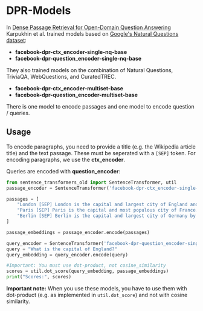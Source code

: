 # DPR-Models
In [Dense Passage Retrieval  for Open-Domain Question Answering](https://arxiv.org/abs/2004.04906)  Karpukhin et al. trained models based on [Google's Natural Questions dataset](https://ai.google.com/research/NaturalQuestions):
- **facebook-dpr-ctx_encoder-single-nq-base** 
- **facebook-dpr-question_encoder-single-nq-base**

They also trained models on the combination of Natural Questions, TriviaQA, WebQuestions, and CuratedTREC.
- **facebook-dpr-ctx_encoder-multiset-base** 
- **facebook-dpr-question_encoder-multiset-base**


There is one model to encode passages and one model to encode question / queries.

## Usage

To encode paragraphs, you need to provide a title (e.g. the Wikipedia article title) and the text passage. These must be seperated with a `[SEP]` token.  For encoding paragraphs, we use the **ctx_encoder**.

Queries are encoded with **question_encoder**:
```python
from sentence_transformers_old import SentenceTransformer, util
passage_encoder = SentenceTransformer('facebook-dpr-ctx_encoder-single-nq-base')

passages = [
    "London [SEP] London is the capital and largest city of England and the United Kingdom.",
    "Paris [SEP] Paris is the capital and most populous city of France.",
    "Berlin [SEP] Berlin is the capital and largest city of Germany by both area and population."
]

passage_embeddings = passage_encoder.encode(passages)

query_encoder = SentenceTransformer('facebook-dpr-question_encoder-single-nq-base')
query = "What is the capital of England?"
query_embedding = query_encoder.encode(query)

#Important: You must use dot-product, not cosine_similarity
scores = util.dot_score(query_embedding, passage_embeddings)
print("Scores:", scores)
```

**Important note:** When you use these models, you have to use them with dot-product (e.g. as implemented in `util.dot_score`) and not with cosine similarity.